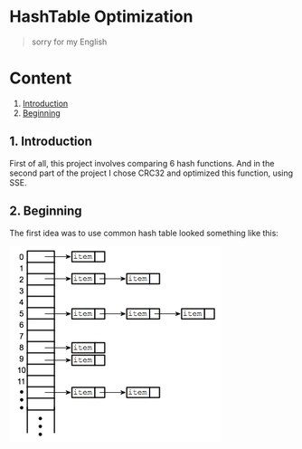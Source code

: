# HashTable Optimization
> sorry for my English

# Content
1. [Introduction](#intro)
2. [Beginning](#begin)

<a name="intro"></a>
## 1. Introduction

First of all, this project involves comparing 6 hash functions. And in the second part of the project I chose CRC32 and optimized this function, using SSE.

<a name="begin"></a>
## 2. Beginning

The first idea was to use common hash table looked something like this:

![struct1.png](Images/struct1.png)

